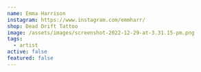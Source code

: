 ```yaml
---
name: Emma Harrison
instagram: https://www.instagram.com/emmharr/
shop: Dead Drift Tattoo
image: /assets/images/screenshot-2022-12-29-at-3.31.15-pm.png
tags:
  - artist
active: false
featured: false
---
```

